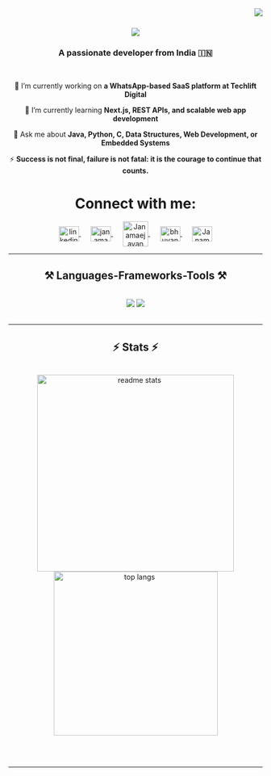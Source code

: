 <img align="right" src="https://visitor-badge.laobi.icu/badge?page_id=janamaejayan.janamaejayan" />

<h1 align="center">
    <img src="https://readme-typing-svg.herokuapp.com/?font=Righteous&size=35&center=true&vCenter=true&width=500&height=70&duration=4000&lines=Hi+There!+👋;+I'm+Janamaejayan+V+S!;" />
</h1>

<h3 align="center">A passionate developer from India 🇮🇳</h3>

<br/>

<div align="center">
 
 🔭 I’m currently working on **a WhatsApp-based SaaS platform at Techlift Digital**  
 
 🌱 I’m currently learning **Next.js, REST APIs, and scalable web app development**  

 💬 Ask me about **Java, Python, C, Data Structures, Web Development, or Embedded Systems**  
 
 ⚡ **Success is not final, failure is not fatal: it is the courage to continue that counts.**  

</div>

 
<h1 align="center">Connect with me:</h1>
<p align="center">
  <a href="https://www.linkedin.com/in/janamaejayan" target="blank">
    <img align="center" src="https://raw.githubusercontent.com/rahuldkjain/github-profile-readme-generator/master/src/images/icons/Social/linked-in-alt.svg" alt="linkedin-Janamaejayan" height="30" width="40" />
  </a>&nbsp;&nbsp;&nbsp;&nbsp;
  <a href="https://www.instagram.com/stoic.bhuvi?igsh=MWx0bzNsMmE5ZWRhcQ==" target="blank">
    <img align="center" src="https://raw.githubusercontent.com/rahuldkjain/github-profile-readme-generator/master/src/images/icons/Social/instagram.svg" alt="janamaejayan" height="30" width="40" />
  </a>&nbsp;&nbsp;&nbsp;&nbsp;
  <a href="https://leetcode.com/u/janamaejayan/" target="blank">
    <img align="center" src="https://raw.githubusercontent.com/rahuldkjain/github-profile-readme-generator/master/src/images/icons/Social/leet-code.svg" alt="Janamaejayan" height="50" width="50" />
  </a>&nbsp;&nbsp;&nbsp;&nbsp;
  <a href="https://auth.geeksforgeeks.org/user/bhuvaneshcsessn" target="blank">
    <img align="center" src="https://raw.githubusercontent.com/rahuldkjain/github-profile-readme-generator/master/src/images/icons/Social/geeks-for-geeks.svg" alt="bhuvaneshcsessn" height="30" width="40" />
  </a>&nbsp;&nbsp;&nbsp;&nbsp;
  <a href="https://github.com/Janamaejayan" target="blank">
    <img align="center" src="https://raw.githubusercontent.com/rahuldkjain/github-profile-readme-generator/master/src/images/icons/Social/github.svg" alt="Janamaejayan" height="30" width="40" />
  </a>
</p>

<hr/>

<h2 align="center">⚒️ Languages-Frameworks-Tools ⚒️</h2>
<br/>
<div align="center">
    <img src="https://skillicons.dev/icons?i=python,c,cpp,vscode,github,java,linux,git" />
    <img src="https://skillicons.dev/icons?i=html,css,js,react,nodejs,express" /><br>
</div>


<br/>
<hr/>

<h2 align="center">⚡ Stats ⚡</h2>
<br>
<div align=center>
  <img width=390 src="https://github-readme-stats.vercel.app/api?username=janamaejayan&count_private=true&show_icons=true&theme=react&rank_icon=github&border_radius=10" alt="readme stats" />
  <br/>
  <img width=325 align="center" src="https://github-readme-stats.vercel.app/api/top-langs/?username=janamaejayan&hide=HTML&langs_count=8&layout=compact&theme=react&border_radius=10&size_weight=0.5&count_weight=0.5" alt="top langs" />
</div>

<br/><br/>

<hr/>

<br/>

